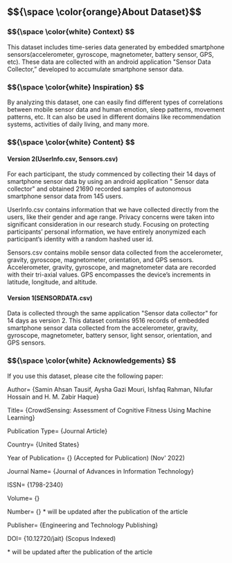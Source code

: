 <h2> $${\space \color{orange}About Dataset}$$ </h2>

<h3> $${\space \color{white} Context} $$ </h3>
<p> This dataset includes time-series data generated by embedded smartphone sensors(accelerometer, gyroscope, magnetometer, battery sensor, GPS, etc). These data are collected with an android application "Sensor Data Collector,” developed to accumulate smartphone sensor data. </p> 

<h3> $${\space \color{white} Inspiration} $$ </h3>
<p> By analyzing this dataset, one can easily find different types of correlations between mobile sensor data and human emotion, sleep patterns, movement patterns, etc. It can also be used in different domains like recommendation systems, activities of daily living, and many more. </p>

<h3> $${\space \color{white} Content} $$ </h3>
<h4> Version 2(UserInfo.csv, Sensors.csv) </h4>
<div>
<p> For each participant, the study commenced by collecting their 14 days of smartphone sensor data by using an android application " Sensor data collector" and obtained 21690 recorded samples of autonomous smartphone sensor data from 145 users. </p>
</div>
<div>
<p> UserInfo.csv contains information that we have collected directly from the users, like their gender and age range. Privacy concerns were taken into significant consideration in our research study. Focusing on protecting participants’ personal information, we have entirely anonymized each participant’s identity with a random hashed user id. </p>
</div>
<div>
<p> Sensors.csv contains mobile sensor data collected from the accelerometer, gravity, gyroscope, magnetometer, orientation, and GPS sensors. Accelerometer, gravity, gyroscope, and magnetometer data are recorded with their tri-axial values. GPS encompasses the device’s increments in latitude, longitude, and altitude. </p>
</div>

<h4> Version 1(SENSORDATA.csv) </h4>
<p> Data is collected through the same application "Sensor data collector" for 14 days as version 2. This dataset contains 9516 records of embedded smartphone sensor data collected from the accelerometer, gravity, gyroscope, magnetometer, battery sensor, light sensor, orientation, and GPS sensors. </p>

<h3> $${\space \color{white} Acknowledgements} $$ </h3>
<p> If you use this dataset, please cite the following paper: </p>

<div>
 <p> Author= {Samin Ahsan Tausif, Aysha Gazi Mouri, Ishfaq Rahman, Nilufar Hossain and H. M. Zabir Haque} </p>
 <p> Title= {CrowdSensing: Assessment of Cognitive Fitness Using Machine Learning}  </p>
 <p> Publication Type= {Journal Article}  </p>
 <p> Country= {United States}  </p>
 <p> Year of Publication= {} (Accepted for Publication) (Nov' 2022)  </p>
 <p> Journal Name= {Journal of Advances in Information Technology}  </p>
 <p> ISSN= {1798-2340}  </p>
 <p> Volume= {}  </p>
 <p> Number= {}  * will be updated after the publication of the article </p>
 <p> Publisher= {Engineering and Technology Publishing} </p>
 <p> DOI= {10.12720/jait} (Scopus Indexed) </p>
 <p> * will be updated after the publication of the article </p>
</div>
